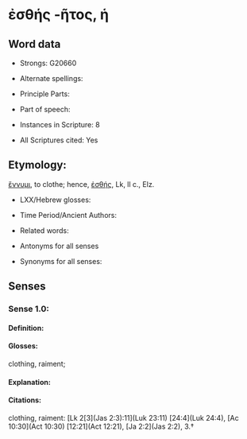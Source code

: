 # ἐσθής -ῆτος, ἡ

<!-- Status: S2=NeedsEdits -->
<!-- Lexica used for edits:   -->

## Word data

* Strongs: G20660

* Alternate spellings:



* Principle Parts: 


* Part of speech: 


* Instances in Scripture: 8

* All Scriptures cited: Yes

## Etymology: 

[ἕννυμι](), to clothe; hence, [ἐσθής](), Lk, ll c., Elz.

* LXX/Hebrew glosses: 


* Time Period/Ancient Authors: 


* Related words: 

* Antonyms for all senses

* Synonyms for all senses: 


## Senses 


### Sense  1.0: 

#### Definition: 

#### Glosses: 

clothing, raiment; 

#### Explanation: 


#### Citations: 

clothing, raiment: [Lk 2[3](Jas 2:3):11](Luk 23:11) [24:4](Luk 24:4), [Ac 10:30](Act 10:30) [12:21](Act 12:21), [Ja 2:2](Jas 2:2), 3.†
